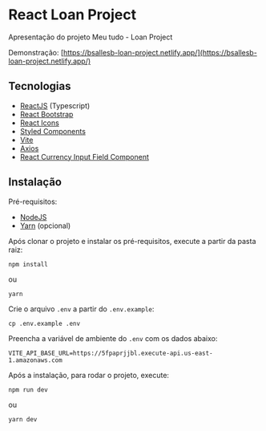 # React Loan Project

Apresentação do projeto Meu tudo - Loan Project

Demonstração: [https://bsallesb-loan-project.netlify.app/](https://bsallesb-loan-project.netlify.app/)

## Tecnologias

- [ReactJS](https://reactjs.org) (Typescript)
- [React Bootstrap](https://react-bootstrap.github.io/)
- [React Icons](https://react-icons.github.io/react-icons/)
- [Styled Components](https://styled-components.com/)
- [Vite](https://vitejs.dev/)
- [Axios](https://axios-http.com/ptbr/)
- [React Currency Input Field Component](https://www.npmjs.com/package/react-currency-input-field)

## Instalação

Pré-requisitos:

-   [NodeJS](https://nodejs.org/)
-   [Yarn](https://yarnpkg.com/) (opcional)

Após clonar o projeto e instalar os pré-requisitos, execute a partir da pasta raiz:
```
npm install
```
ou
```
yarn
```

Crie o arquivo `.env` a partir do `.env.example`:
```
cp .env.example .env
```

Preencha a variável de ambiente do `.env` com os dados abaixo:
```
VITE_API_BASE_URL=https://5fpaprjjbl.execute-api.us-east-1.amazonaws.com
```

Após a instalação, para rodar o projeto, execute:
```
npm run dev
```
ou
```
yarn dev
```
